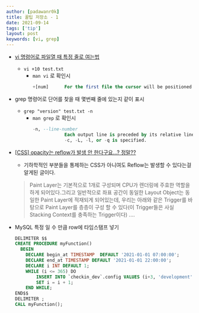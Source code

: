 ```yaml
---
author: [padawanr0k]
title: 꿀팁 저장소 - 1
date: 2021-09-14
tags: ['tip']
layout: post
keywords: [vi, grep]
---
```


- [vi 명령어로 파일열 때 특정 줄로 여는법](https://kb.iu.edu/d/adxw)

  - `vi +10 test.txt`
    - `man vi` 로 확인시
      ```sql
      +[num]      For the first file the cursor will be positioned on line "num".  If "num" is missing, the cursor will be positioned on the last line.
      ```

- grep 명령어로 단어를 찾을 때 몇번째 줄에 있는지 같이 표시

  - `grep "version" test.txt -n`
    - `man grep` 로 확인시
      ```sql
      -n, --line-number
                  Each output line is preceded by its relative line number in the file, starting at line 1.  The line number counter is reset for each file processed.  This option is ignored if
                  -c, -L, -l, or -q is specified.
      ```

- [[CSS] opacity는 reflow가 발생 안 한다구요...? 정말??](https://blinders.tistory.com/93)
  - 기하학적인 부분들을 통제하는 CSS가 아니여도 Reflow는 발생할 수 있다는걸 알게된 글이다.
  > Paint Layer는 기본적으로 1개로 구성되며 CPU가 렌더링에 주효한 역할을 하게 되어있다.그리고 일반적으로 좌표 공간이 동일한 Layout Object는 동일한 Paint Layer에 적재되게 되어있는데, 우리는 아래와 같은 Trigger를 바탕으로 Paint Layer를 층층이 구성 할 수 있다(이 Trigger들은 사실 Stacking Context를 충족하는 Trigger이다) ....


- MySQL 특정 일 수 만큼 row에 타임스탬프 넣기
  ```sql
  DELIMITER $$
  CREATE PROCEDURE myFunction()
  	BEGIN
      DECLARE begin_at TIMESTAMP  DEFAULT '2021-01-01 07:00:00';
      DECLARE end_at TIMESTAMP DEFAULT '2021-01-01 22:00:00';
      DECLARE i INT DEFAULT 1;
      WHILE (i <= 365) DO
          INSERT INTO `checkin_dev`.config VALUES (i+3, 'development', DATE_ADD(begin_at, INTERVAL i DAY), DATE_ADD(end_at, INTERVAL i DAY), 124, 124);
          SET i = i + 1;
      END WHILE;
  END$$
  DELIMITER ;
  CALL myFunction();
  ```
